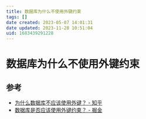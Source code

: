 ```yaml
---
title: 数据库为什么不使用外键约束
tags: []
date created: 2023-05-07 14:01:31
date updated: 2023-11-28 10:51:04
uid: 1683439291228
---
```


# 数据库为什么不使用外键约束

## 参考

- [为什么数据库不应该使用外键？ - 知乎](https://zhuanlan.zhihu.com/p/252840511)
- [数据库是否应该使用外键约束？ - 掘金](https://juejin.cn/post/7177534316396691512)
